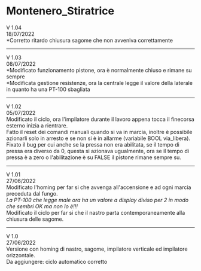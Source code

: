 # Montenero_Stiratrice  

V 1.04  
18/07/2022  
*Corretto ritardo chiusura sagome che non avveniva correttamente  


----------------------  


V 1.03  
08/07/2022  
*Modificato funzionamento pistone, ora è normalmente chiuso e rimane su sempre   
*Modificata gestione resistenze, ora la centrale legge il valore della laterale in quanto ha una PT-100 sbagliata  


----------------------  


V 1.02  
05/07/2022  
Modificato il ciclo, ora l'impilatore durante il lavoro appena tocca il finecorsa esterno inizia a rientrare.   
Fatto il reset dei comandi manuali quando si va in marcia, inoltre è possibile azionarli solo in arresto e se non si è in allarme (variabile BOOL via_libera).  
Fixato il bug per cui anche se la pressa non era abilitata, se il tempo di pressa era diverso da 0, questa si azionava ugualmente, ora se il tempo di pressa è a zero o l'abilitazione è su FALSE il pistone rimane sempre su.  

--------------------   

V 1.01  
27/06/2022  
Modificato l'homing per far si che avvenga all'accensione e ad ogni marcia preceduta dal fungo.  
*La PT-100 che legge male ora ha un valore a display diviso per 2 in modo che sembri OK ma non lo è!!!*  
Modificato il ciclo per far si che il nastro parta contemporaneamente alla chiusura delle sagome.  

-----------------------  

V 1.0  
27/06/2022  
Versione con homing di nastro, sagome, impilatore verticale ed impilatore orizzontale.  
Da aggiungere: ciclo automatico corretto  





